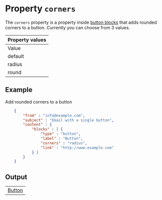 # Property `corners`   

The `corners` property is a property inside [button blocks](copernica-docs:ResponsiveEmail/json/block-button) that adds
rounded corners to a button. Currently you can choose from 3 values.

| Property values |
| --- |
| Value | Description |
| default | Default button without rounded corners |
| radius | Adds subtle rounded corners |
| round | Adds obvious rounded corners for a 'pill-like' button look |

## Example
Add rounded corners to a button


````json
    {
        "from" : "info@example.com",
        "subject" : "Email with a single button",
        "content" : {
            "blocks" : [ {
                "type" : "button",
                "label" : "Button",
                "corners" : "radius",
                "link" : "http://www.example.com"
            } ]
        }
    }
````


## Output

<table class="responsive-output property-button">
    <tr>
        <td>
            <a href="http://www.example.com" title="Button">Button</a>
        </td>
    </tr>
</table>
